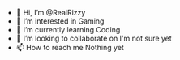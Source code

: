 - 👋 Hi, I’m @RealRizzy
- 👀 I’m interested in Gaming
- 🌱 I’m currently learning Coding
- 💞️ I’m looking to collaborate on I'm not sure yet
- 📫 How to reach me Nothing yet

<!---
RealRizzy/RealRizzy is a ✨ special ✨ repository because its `README.md` (this file) appears on your GitHub profile.
You can click the Preview link to take a look at your changes.
--->
